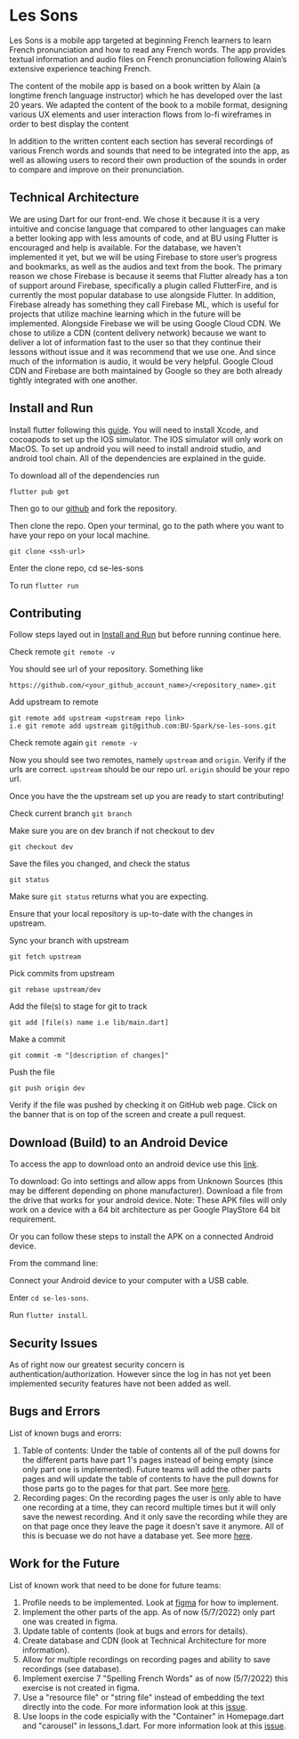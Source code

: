 # Les Sons

Les Sons is a mobile app targeted at beginning French learners to learn French pronunciation and how to read any French words. The app provides textual information and audio files on French pronunciation following Alain’s extensive experience teaching French.

The content of the mobile app is based on a book written by Alain (a longtime french language instructor) which he has developed over the last 20 years. We adapted the content of the book to a mobile format, designing various UX elements and user interaction flows from lo-fi wireframes in order to best display the content

In addition to the written content each section has several recordings of various French words and sounds that need to be integrated into the app, as well as allowing users to record their own production of the sounds in order to compare and improve on their pronunciation.

## Technical Architecture

We are using Dart for our front-end. We chose it because it is a very intuitive and concise language that compared to other languages can make a better looking app with less amounts of code, and at BU using Flutter is encouraged and help is available. For the database, we haven't implemented it yet, but we will be using Firebase to store user’s progress and bookmarks, as well as the audios and text from the book. The primary reason we chose Firebase is because it seems that Flutter already has a ton of support around Firebase, specifically a plugin called FlutterFire, and is currently the most popular database to use alongside Flutter. In addition, Firebase already has something they call Firebase ML, which is useful for projects that utilize machine learning which in the future will be implemented. Alongside Firebase we will be using Google Cloud CDN. We chose to utilize a CDN (content delivery network) because we want to deliver a lot of information fast to the user so that they continue their lessons without issue and it was recommend that we use one. And since much of the information is audio, it would be very helpful. Google Cloud CDN and Firebase are both maintained by Google so they are both already tightly integrated with one another.

## Install and Run

Install flutter following this [guide](https://docs.flutter.dev/get-started/install). You will need to install Xcode, and cocoapods to set up the IOS simulator. The IOS simulator will only work on MacOS. To set up android you will need to install android studio, and android tool chain. All of the dependencies are explained in the guide.

To download all of the dependencies run
```
flutter pub get
```

Then go to our [github](https://github.com/BU-Spark/se-les-sons/tree/dev) and fork the repository.

Then clone the repo. Open your terminal, go to the path where you want to have your repo on your local machine.
```
git clone <ssh-url>
```
Enter the clone repo, cd se-les-sons

To run `flutter run`

## Contributing

Follow steps layed out in [Install and Run](#install-and-run) but before running continue here.

Check remote `git remote -v`

You should see url of your repository. Something like
```
https://github.com/<your_github_account_name>/<repository_name>.git
```
Add upstream to remote
```
git remote add upstream <upstream repo link>
i.e git remote add upstream git@github.com:BU-Spark/se-les-sons.git
```

Check remote again `git remote -v`

Now you should see two remotes, namely `upstream` and `origin`. Verify if the urls are correct. `upstream` should be our repo url. `origin` should be your repo url.

Once you have the the upstream set up you are ready to start contributing!

Check current branch `git branch`

Make sure you are on dev branch if not checkout to dev
```
git checkout dev
```

Save the files you changed, and check the status
```
git status
```
Make sure `git status` returns what you are expecting.

Ensure that your local repository is up-to-date with the changes in upstream.

Sync your branch with upstream
```
git fetch upstream
```

Pick commits from upstream
```
git rebase upstream/dev
```

Add the file(s) to stage for git to track
```
git add [file(s) name i.e lib/main.dart]
```
Make a commit
```
git commit -m "[description of changes]"
```

Push the file
```
git push origin dev
```

Verify if the file was pushed by checking it on GitHub web page. Click on the banner that is on top of the screen and create a pull request.

## Download (Build) to an Android Device

To access the app to download onto an android device use this [link](https://drive.google.com/drive/folders/1FhflO38qpi3iNnggRRZZ9pDE8jXqYN7l?usp=sharing).

To download: Go into settings and allow apps from Unknown Sources (this may be different depending on phone manufacturer). Download a file from the drive that works for your android device. Note: These APK files will only work on a device with a 64 bit architecture as per Google PlayStore 64 bit requirement.

Or you can follow these steps to install the APK on a connected Android device.

From the command line:

Connect your Android device to your computer with a USB cable.

Enter `cd se-les-sons`.

Run `flutter install`.

## Security Issues

As of right now our greatest security concern is authentication/authorization. However since the log in has not yet been implemented security features have not been added as well.

## Bugs and Errors

List of known bugs and erorrs:

1. Table of contents: Under the table of contents all of the pull downs for the different parts have part 1's pages instead of being empty (since only part one is implemented). Future teams will add the other parts pages and will update the table of contents to have the pull downs for those parts go to the pages for that part. See more [here](https://github.com/BU-Spark/se-les-sons/issues/22).
2. Recording pages: On the recording pages the user is only able to have one recording at a time, they can record multiple times but it will only save the newest recording. And it only save the recording while they are on that page once they leave the page it doesn't save it anymore. All of this is becuase we do not have a database yet. See more [here](https://github.com/BU-Spark/se-les-sons/issues/23).


## Work for the Future
List of known work that need to be done for future teams:

1. Profile needs to be implemented. Look at [figma](https://www.figma.com/file/qBaNdXu1HLB9GjImX2dDXS/LS%3A-Wireframes?node-id=206%3A518) for how to implement.
2. Implement the other parts of the app. As of now (5/7/2022) only part one was created in figma.
3. Update table of contents (look at bugs and errors for details).
4. Create database and CDN (look at Technical Architecture for more information).
5. Allow for multiple recordings on recording pages and ability to save recordings (see database).
6. Implement exercise 7 "Spelling French Words" as of now (5/7/2022) this exercise is not created in figma.
7. Use a "resource file" or "string file" instead of embedding the text directly into the code. For more information look at this [issue](https://github.com/BU-Spark/se-les-sons/issues/14).
8. Use loops in the code espicially with the "Container" in Homepage.dart and "carousel" in lessons_1.dart. For more information look at this [issue](https://github.com/BU-Spark/se-les-sons/issues/13).
 

